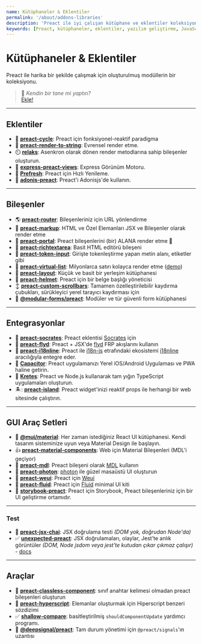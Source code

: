 ```yaml
---
name: Kütüphaneler & Eklentiler
permalink: '/about/addons-libraries'
description: 'Preact ile iyi çalışan kütüphane ve eklentiler koleksiyonu. Bu içerikte, Preact ile uyumlu çeşitli kütüphanelerin ve eklentilerin listesi bulunmaktadır. Ayrıca, bu araçların işlevselliği ve entegrasyonları hakkında bilgiler sunulmaktadır.'
keywords: [Preact, kütüphaneler, eklentiler, yazılım geliştirme, JavaScript]
---
```


# Kütüphaneler & Eklentiler

Preact ile harika bir şekilde çalışmak için oluşturulmuş modüllerin bir koleksiyonu.

> :information_desk_person: _Kendin bir tane mi yaptın?_  
> [Ekle!](https://github.com/preactjs/preact-www/blob/master/content/en/about/libraries-addons.md)

---

## Eklentiler

- :repeat: [**preact-cycle**](https://github.com/developit/preact-cycle): Preact için fonksiyonel-reaktif paradigma
- :page_facing_up: [**preact-render-to-string**](https://github.com/preactjs/preact-render-to-string): Evrensel render etme.
- :timer_clock: [**relaks**](https://github.com/trambarhq/relaks): Asenkron olarak dönen render metodlarına sahip bileşenler oluşturun.
- :nut_and_bolt: [**express-preact-views**](https://github.com/edwjusti/express-preact-views): Express Görünüm Motoru.
- :floppy_disk: [**Prefresh**](https://github.com/JoviDeCroock/prefresh): Preact için Hızlı Yenileme.
- :bookmark_tabs: [**adonis-preact**](https://github.com/DonsWayo/adonis-preact): Preact'i Adonisjs'de kullanın.

---

## Bileşenler

- :earth_americas: [**preact-router**](https://github.com/preactjs/preact-router): Bileşenleriniz için URL yönlendirme
- :bookmark_tabs: [**preact-markup**](https://github.com/developit/preact-markup): HTML ve Özel Elemanları JSX ve Bileşenler olarak render etme
- :satellite: [**preact-portal**](https://github.com/developit/preact-portal): Preact bileşenlerini (bir) ALANA render etme :milky_way:
- :pencil: [**preact-richtextarea**](https://github.com/developit/preact-richtextarea): Basit HTML editörü bileşeni
- :bookmark: [**preact-token-input**](https://github.com/developit/preact-token-input): Girişte tokenleştirme yapan metin alanı, etiketler gibi
- :card_index: [**preact-virtual-list**](https://github.com/developit/preact-virtual-list): Milyonlarca satırı kolayca render etme ([demo](https://jsfiddle.net/developit/qqan9pdo/))
- :triangular_ruler: [**preact-layout**](https://download.github.io/preact-layout/): Küçük ve basit bir yerleşim kütüphanesi
- :construction_worker: [**preact-helmet**](https://github.com/download/preact-helmet): Preact için bir belge başlığı yöneticisi
- :arrow_up_down: [**preact-custom-scrollbars**](https://github.com/lucafalasco/preact-custom-scrollbars): Tamamen özelleştirilebilir kaydırma çubukları, sürükleyici yerel tarayıcı kaydırması için
- 🧱 [**@modular-forms/preact**](https://modularforms.dev/): Modüler ve tür güvenli form kütüphanesi

---

## Entegrasyonlar

- :thought_balloon: [**preact-socrates**](https://github.com/matthewmueller/preact-socrates): Preact eklentisi [Socrates](http://github.com/matthewmueller/socrates) için
- :rowboat: [**preact-flyd**](https://github.com/xialvjun/preact-flyd): Preact + JSX'de [flyd](https://github.com/paldepind/flyd) FRP akışlarını kullanın
- :speech_balloon: [**preact-i18nline**](https://github.com/download/preact-i18nline): Preact ile [i18n-js](https://github.com/everydayhero/i18n-js) etrafındaki ekosistemi [i18nline](https://github.com/download/i18nline) aracılığıyla entegre eder.
- :diamond_shape_with_a_dot_inside: [**Capacitor**](https://capacitorjs.com/solution/preact): Preact uygulamanızı Yerel iOS/Android Uygulaması ve PWA haline getirin.
- :ice_cube: [**Kretes**](https://kretes.dev/docs/howtos/preact-setup/): Preact ve Node.js kullanarak tam yığın TypeScript uygulamaları oluşturun.
- 🏝: [**preact-island**](https://github.com/mwood23/preact-island): Preact widget'inizi reaktif props ile herhangi bir web sitesinde çalıştırın.

---

## GUI Araç Setleri

- 🎴 [**@mui/material**](https://github.com/mui/material-ui/tree/master/examples/material-ui-preact): Her zaman istediğiniz React UI kütüphanesi. Kendi tasarım sisteminize uyun veya Material Design ile başlayın.
- :thumbsup: [**preact-material-components**](https://github.com/prateekbh/preact-material-components): Web için Material Bileşenleri (MDL'i geçiyor)
- :white_square_button: [**preact-mdl**](https://github.com/developit/preact-mdl): Preact bileşeni olarak [MDL](https://getmdl.io) kullanın
- :rocket: [**preact-photon**](https://github.com/developit/preact-photon): [photon](http://photonkit.com) ile güzel masaüstü UI oluşturun
- :penguin: [**preact-weui**](https://github.com/afeiship/preact-weui): Preact için [Weui](https://github.com/afeiship/preact-weui)
- 💅 [**preact-fluid**](https://github.com/ajainvivek/preact-fluid): Preact için [Fluid](https://github.com/ajainvivek/preact-fluid) minimal UI kiti
- :book: [**storybook-preact**](https://github.com/storybooks/storybook/tree/next/app/preact): Preact için Storybook, Preact bileşenleriniz için bir UI geliştirme ortamıdır.

---

### Test

- :microscope: [**preact-jsx-chai**](https://github.com/developit/preact-jsx-chai): JSX doğrulama testi _(DOM yok, doğrudan Node'da)_
- :white_check_mark: [**unexpected-preact**](https://github.com/bruderstein/unexpected-preact): JSX doğrulamaları, olaylar, Jest'te anlık görüntüler _(DOM, Node jsdom veya jest'te kutudan çıkar çıkmaz çalışır)_ - [docs](https://bruderstein.github.io/unexpected-preact/)

---

## Araçlar

- :tophat: [**preact-classless-component**](https://github.com/ld0rman/preact-classless-component): sınıf anahtar kelimesi olmadan preact bileşenleri oluşturun
- :hammer: [**preact-hyperscript**](https://github.com/queckezz/preact-hyperscript): Elemanlar oluşturmak için Hiperscript benzeri sözdizimi
- :white_check_mark: [**shallow-compare**](https://github.com/tkh44/shallow-compare): basitleştirilmiş `shouldComponentUpdate` yardımcı programı.
- :signal_strength: [**@deepsignal/preact**](https://github.com/EthanStandel/deepsignal/tree/main/packages/preact): Tam durum yönetimi için `@preact/signals`'ın uzantısı